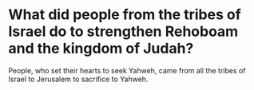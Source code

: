 # What did people from the tribes of Israel do to strengthen Rehoboam and the kingdom of Judah?

People, who set their hearts to seek Yahweh, came from all the tribes of Israel to Jerusalem to sacrifice to Yahweh. 
